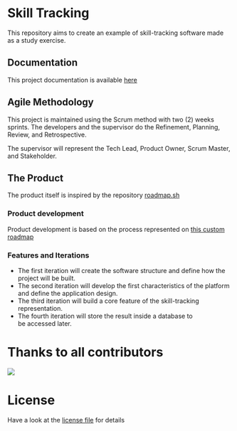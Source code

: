# Skill Tracking

This repository aims to create an example of skill-tracking software made as a study exercise. 

## Documentation
This project documentation is available [here](./doc/readme.md)
## Agile Methodology
This project is maintained using the Scrum method with two (2) weeks sprints. The developers and the supervisor do the Refinement, Planning, Review, and Retrospective.

The supervisor will represent the Tech Lead, Product Owner, Scrum Master, and Stakeholder.

## The Product
The product itself is inspired by the repository [roadmap.sh](https://roadmap.sh/) 

### Product development
Product development is based on the process represented on [this custom roadmap](https://roadmap.sh/r?id=65889a0f54b577105138dda8)

### Features and Iterations
- The first iteration will create the software structure and define how the project will be built.
- The second iteration will develop the first characteristics of the platform and define the application design.
- The third iteration will build a core feature of the skill-tracking representation.
- The fourth iteration will store the result inside a database to be accessed later.

# Thanks to all contributors
 <a href = "https://github.com/malaguth/skill-tracking/graphs/contributors">
   <img src = "https://contrib.rocks/image?repo=malaguth/skill-tracking"/>
 </a>
 
# License
Have a look at the [license file](./license) for details
